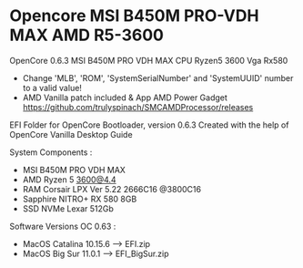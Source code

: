 # Opencore MSI B450M PRO-VDH MAX AMD R5-3600
OpenCore 0.6.3 MSI B450M PRO VDH MAX CPU Ryzen5 3600 Vga Rx580
- Change 'MLB', 'ROM', 'SystemSerialNumber' and 'SystemUUID' number to a valid value!
- AMD Vanilla patch included & App AMD Power Gadget https://github.com/trulyspinach/SMCAMDProcessor/releases

EFI Folder for OpenCore Bootloader, version 0.6.3
Created with the help of OpenCore Vanilla Desktop Guide

System Components :
- MSI B450M PRO VDH MAX
- AMD Ryzen 5 3600@4.4
- RAM Corsair LPX Ver 5.22 2666C16 @3800C16
- Sapphire NITRO+ RX 580 8GB
- SSD NVMe Lexar 512Gb
	
	
Software Versions OC 0.63 :
- MacOS Catalina 10.15.6 --> EFI.zip
- MacOS Big Sur 11.0.1   --> EFI_BigSur.zip
	
